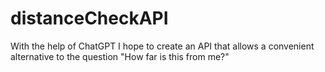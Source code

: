 # distanceCheckAPI
With the help of ChatGPT I hope to create an API that allows a convenient alternative to the question "How far is this from me?"
